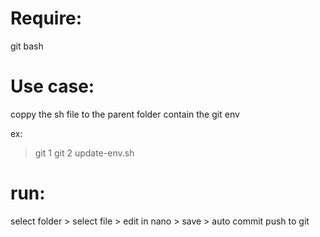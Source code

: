# Require:

git bash

# Use case:

coppy the sh file to the parent folder contain the git env

ex:

> git 1
> git 2
> update-env.sh

# run:

select folder > select file > edit in nano > save > auto commit push to git
